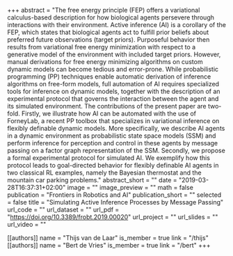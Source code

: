 +++
abstract = "The free energy principle (FEP) offers a variational calculus-based description for how biological agents persevere through interactions with their environment. Active inference (AI) is a corollary of the FEP, which states that biological agents act to fulfill prior beliefs about preferred future observations (target priors). Purposeful behavior then results from variational free energy minimization with respect to a generative model of the environment with included target priors. However, manual derivations for free energy minimizing algorithms on custom dynamic models can become tedious and error-prone. While probabilistic programming (PP) techniques enable automatic derivation of inference algorithms on free-form models, full automation of AI requires specialized tools for inference on dynamic models, together with the description of an experimental protocol that governs the interaction between the agent and its simulated environment. The contributions of the present paper are two-fold. Firstly, we illustrate how AI can be automated with the use of ForneyLab, a recent PP toolbox that specializes in variational inference on flexibly definable dynamic models. More specifically, we describe AI agents in a dynamic environment as probabilistic state space models (SSM) and perform inference for perception and control in these agents by message passing on a factor graph representation of the SSM. Secondly, we propose a formal experimental protocol for simulated AI. We exemplify how this protocol leads to goal-directed behavior for flexibly definable AI agents in two classical RL examples, namely the Bayesian thermostat and the mountain car parking problems."
abstract_short = ""
date = "2019-03-28T16:37:31+02:00"
image = ""
image_preview = ""
math = false
publication = "Frontiers in Robotics and AI"
publication_short = ""
selected = false
title = "Simulating Active Inference Processes by Message Passing"
url_code = ""
url_dataset = ""
url_pdf = "https://doi.org/10.3389/frobt.2019.00020"
url_project = ""
url_slides = ""
url_video = ""

[[authors]]
    name = "Thijs van de Laar"
    is_member = true
    link = "/thijs"
[[authors]]
    name = "Bert de Vries"
    is_member = true
    link = "/bert"
+++